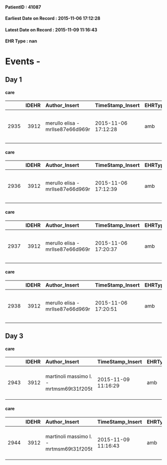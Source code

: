 
#### PatientID : 41087
#### Earliest Date on Record : 2015-11-06 17:12:28
#### Latest Date on Record : 2015-11-09 11:16:43
#### EHR Type : nan

# Events - 

## Day 1

#### care
|      |   IDEHR | Author_Insert                    | TimeStamp_Insert    | EHRType   |   PatientID |   IDGESTIONE_AUSILI |   opt_annulla_consegna | dt_Ric_consegna     | opt_ausilio                                     |
|-----:|--------:|:---------------------------------|:--------------------|:----------|------------:|--------------------:|-----------------------:|:--------------------|:------------------------------------------------|
| 2935 |    3912 | merullo elisa - mrllse87e66d969r | 2015-11-06 17:12:28 | amb       |       41087 |                2783 |                      0 | 2015-11-06 00:00:00 | electronic articulated bed with side rails # 14 |

#### care
|      |   IDEHR | Author_Insert                    | TimeStamp_Insert    | EHRType   |   PatientID |   IDGESTIONE_AUSILI |   opt_annulla_consegna | dt_Ric_consegna     | opt_ausilio                             |
|-----:|--------:|:---------------------------------|:--------------------|:----------|------------:|--------------------:|-----------------------:|:--------------------|:----------------------------------------|
| 2936 |    3912 | merullo elisa - mrllse87e66d969r | 2015-11-06 17:12:39 | amb       |       41087 |                2784 |                      0 | 2015-11-06 00:00:00 | antid air mattress with compressor # 16 |

#### care
|      |   IDEHR | Author_Insert                    | TimeStamp_Insert    | EHRType   |   PatientID |   IDGESTIONE_AUSILI |   opt_annulla_consegna | ds_note_x   | dt_Ric_consegna     | opt_ausilio                             |
|-----:|--------:|:---------------------------------|:--------------------|:----------|------------:|--------------------:|-----------------------:|:------------|:--------------------|:----------------------------------------|
| 2937 |    3912 | merullo elisa - mrllse87e66d969r | 2015-11-06 17:20:37 | amb       |       41087 |                2785 |                      0 | urgent      | 2015-11-06 00:00:00 | antid air mattress with compressor # 16 |

#### care
|      |   IDEHR | Author_Insert                    | TimeStamp_Insert    | EHRType   |   PatientID |   IDGESTIONE_AUSILI |   opt_annulla_consegna | ds_note_x   | dt_Ric_consegna     | opt_ausilio                                     |
|-----:|--------:|:---------------------------------|:--------------------|:----------|------------:|--------------------:|-----------------------:|:------------|:--------------------|:------------------------------------------------|
| 2938 |    3912 | merullo elisa - mrllse87e66d969r | 2015-11-06 17:20:51 | amb       |       41087 |                2786 |                      0 | urgent      | 2015-11-06 00:00:00 | electronic articulated bed with side rails # 14 |


## Day 3

#### care
|      |   IDEHR | Author_Insert                           | TimeStamp_Insert    | EHRType   |   PatientID |   IDGESTIONE_AUSILI |   ds_ncons |   opt_annulla_consegna | ds_note_x   | dt_Ric_consegna     | dt_ric_cons_forn    | opt_ausilio                             |
|-----:|--------:|:----------------------------------------|:--------------------|:----------|------------:|--------------------:|-----------:|-----------------------:|:------------|:--------------------|:--------------------|:----------------------------------------|
| 2943 |    3912 | martinoli massimo l. - mrtmsm69t31f205t | 2015-11-09 11:16:29 | amb       |       41087 |                2791 |      26473 |                      0 | urgent      | 2015-11-06 00:00:00 | 2015-11-09 00:00:00 | antid air mattress with compressor # 16 |

#### care
|      |   IDEHR | Author_Insert                           | TimeStamp_Insert    | EHRType   |   PatientID |   IDGESTIONE_AUSILI |   ds_ncons |   opt_annulla_consegna | ds_note_x   | dt_Ric_consegna     | dt_ric_cons_forn    | opt_ausilio                                     |
|-----:|--------:|:----------------------------------------|:--------------------|:----------|------------:|--------------------:|-----------:|-----------------------:|:------------|:--------------------|:--------------------|:------------------------------------------------|
| 2944 |    3912 | martinoli massimo l. - mrtmsm69t31f205t | 2015-11-09 11:16:43 | amb       |       41087 |                2792 |      26473 |                      0 | urgent      | 2015-11-06 00:00:00 | 2015-11-09 00:00:00 | electronic articulated bed with side rails # 14 |



